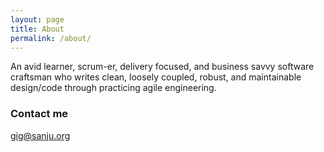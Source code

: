 ```yaml
---
layout: page
title: About
permalink: /about/
---
```


An avid learner, scrum-er, delivery focused, and business savvy software craftsman who writes clean, loosely coupled, robust, and maintainable design/code through practicing agile engineering. 

### Contact me

[gig@sanju.org](mailto:gig@sanju.org)
